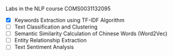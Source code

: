 Labs in the NLP course COMS0031132095
- [x] Keywords Extraction using TF-IDF Algorithm
- [ ] Text Classification and Clustering
- [ ] Semantic Similarity Calculation of Chinese Words (Word2Vec)
- [ ] Entity Relationship Extraction
- [ ] Text Sentiment Analysis

